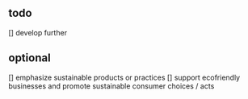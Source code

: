 ## todo

[] develop further

## optional

[] emphasize sustainable products or practices
[] support ecofriendly businesses and promote sustainable consumer choices / acts

